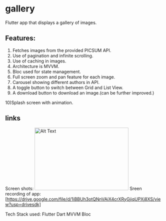 # gallery

Flutter app that displays a gallery of images. 
## Features:
1) Fetches images from the provided PICSUM API. 
2) Use of pagination and infinite scrolling. 
3) Use of caching in images. 
4) Architecture is MVVM. 
5) Bloc used for state management. 
6) Full screen zoom and pan feature for each image. 
7) Carousel showing different authors in API. 
8) A toggle button to switch between Grid and List View. 
9) A download button to download an image.(can be further improved.) 

10)Splash screen with animation. 

## links 

Screen shots:
<img src="storage/emulated/0/DCIM/Screenshots/Screenshot_2025-01-10-11-42-15-478_com.example.gallery.jpg" alt="Alt Text" width="300" height="200">
Sreen recording of app: [https://drive.google.com/file/d/1iBBUh3otQNnVAiX4crXRyGjiqUPXj8XS/view?usp=drivesdk]

Tech Stack used:
Flutter Dart MVVM Bloc 
